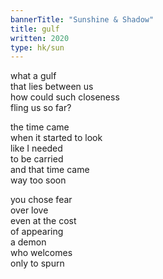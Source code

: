 ```yaml
---
bannerTitle: "Sunshine & Shadow" 
title: gulf
written: 2020
type: hk/sun
---
```


what a gulf  
that lies between us  
how could such closeness  
fling us so far?  
  
  
the time came  
when it started to look  
like I needed  
to be carried  
and that time came  
way too soon  
  
  
you chose fear  
over love  
even at the cost  
of appearing  
a demon  
who welcomes  
only to spurn  
